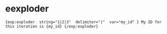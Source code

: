 eexploder
=========

`{exp:exploder 
    string="1|2|3" 
    delimiter="|" 
    var="my_id"
}
    My ID for this iteration is {my_id}
{/exp:exploder}`
